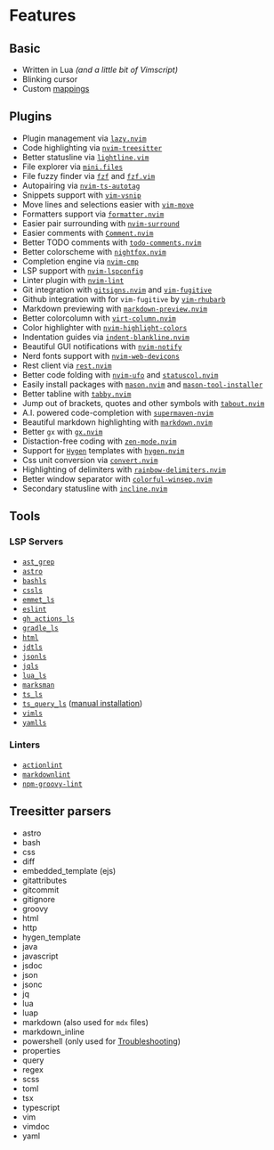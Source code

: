 # Features

## Basic

- Written in Lua _(and a little bit of Vimscript)_
- Blinking cursor
- Custom [mappings](./keymaps.md)

## Plugins

- Plugin management via [`lazy.nvim`](https://github.com/folke/lazy.nvim)
- Code highlighting via [`nvim-treesitter`](https://github.com/nvim-treesitter/nvim-treesitter)
- Better statusline via [`lightline.vim`](https://github.com/itchyny/lightline.vim)
- File explorer via [`mini.files`](https://github.com/echasnovski/mini.files)
- File fuzzy finder via [`fzf`](https://github.com/junegunn/fzf) and
  [`fzf.vim`](https://github.com/junegunn/fzf.vim)
- Autopairing via [`nvim-ts-autotag`](https://github.com/windwp/nvim-ts-autotag)
- Snippets support with [`vim-vsnip`](https://github.com/hrsh7th/vim-vsnip)
- Move lines and selections easier with [`vim-move`](https://github.com/matze/vim-move)
- Formatters support via [`formatter.nvim`](https://github.com/mhartington/formatter.nvim)
- Easier pair surrounding with [`nvim-surround`](https://github.com/kylechui/nvim-surround)
- Easier comments with [`Comment.nvim`](https://github.com/numToStr/Comment.nvim)
- Better TODO comments with [`todo-comments.nvim`](https://github.com/folke/todo-comments.nvim/)
- Better colorscheme with [`nightfox.nvim`](https://github.com/EdenEast/nightfox.nvim)
- Completion engine via [`nvim-cmp`](https://github.com/hrsh7th/nvim-cmp/)
- LSP support with [`nvim-lspconfig`](https://github.com/neovim/nvim-lspconfig)
- Linter plugin with [`nvim-lint`](https://github.com/mfussenegger/nvim-lint)
- Git integration with [`gitsigns.nvim`](https://github.com/lewis6991/gitsigns.nvim)
  and [`vim-fugitive`](https://github.com/tpope/vim-fugitive)
- Github integration with for `vim-fugitive` by [`vim-rhubarb`](https://github.com/tpope/vim-rhubarb)
- Markdown previewing with [`markdown-preview.nvim`](https://github.com/iamcco/markdown-preview.nvim)
- Better colorcolumn with [`virt-column.nvim`](https://github.com/lukas-reineke/virt-column.nvim)
- Color highlighter with [`nvim-highlight-colors`](https://github.com/brenoprata10/nvim-highlight-colors)
- Indentation guides via [`indent-blankline.nvim`](https://github.com/lukas-reineke/indent-blankline.nvim)
- Beautiful GUI notifications with [`nvim-notify`](https://github.com/rcarriga/nvim-notify)
- Nerd fonts support with [`nvim-web-devicons`](https://github.com/nvim-tree/nvim-web-devicons)
- Rest client via [`rest.nvim`](https://github.com/rest-nvim/rest.nvim)
- Better code folding with [`nvim-ufo`](https://github.com/kevinhwang91/nvim-ufo)
  and [`statuscol.nvim`](https://github.com/luukvbaal/statuscol.nvim)
- Easily install packages with [`mason.nvim`](https://github.com/williamboman/mason.nvim)
  and [`mason-tool-installer`](https://github.com/WhoIsSethDaniel/mason-tool-installer.nvim)
- Better tabline with [`tabby.nvim`](https://github.com/nanozuki/tabby.nvim)
- Jump out of brackets, quotes and other symbols with [`tabout.nvim`](https://github.com/abecodes/tabout.nvim)
- A.I. powered code-completion with [`supermaven-nvim`](https://github.com/supermaven-inc/supermaven-nvim)
- Beautiful markdown highlighting with [`markdown.nvim`](https://github.com/MeanderingProgrammer/markdown.nvim)
- Better `gx` with [`gx.nvim`](https://github.com/chrishrb/gx.nvim)
- Distaction-free coding with [`zen-mode.nvim`](https://github.com/folke/zen-mode.nvim)
- Support for [`Hygen`](https://github.com/jondot/hygen) templates with
  [`hygen.nvim`](https://github.com/Hdoc1509/hygen.nvim)
- Css unit conversion via [`convert.nvim`](https://github.com/cjodo/convert.nvim)
- Highlighting of delimiters with [`rainbow-delimiters.nvim`](https://gitlab.com/HiPhish/rainbow-delimiters.nvim)
- Better window separator with [`colorful-winsep.nvim`](https://github.com/nvim-zh/colorful-winsep.nvim)
- Secondary statusline with [`incline.nvim`](https://github.com/b0o/incline.nvim)

## Tools

### LSP Servers

- [`ast_grep`](https://ast-grep.github.io/)
- [`astro`](https://github.com/withastro/language-tools/tree/main/packages/language-server)
- [`bashls`](https://github.com/bash-lsp/bash-language-server)
- [`cssls`](https://github.com/hrsh7th/vscode-langservers-extracted)
- [`emmet_ls`](https://github.com/aca/emmet-ls)
- [`eslint`](https://github.com/hrsh7th/vscode-langservers-extracted)
- [`gh_actions_ls`](https://github.com/lttb/gh-actions-language-server)
- [`gradle_ls`](https://github.com/microsoft/vscode-gradle)
- [`html`](https://github.com/hrsh7th/vscode-langservers-extracted)
- [`jdtls`](https://projects.eclipse.org/projects/eclipse.jdt.ls)
- [`jsonls`](https://github.com/hrsh7th/vscode-langservers-extracted)
- [`jqls`](https://github.com/wader/jq-lsp)
- [`lua_ls`](https://github.com/luals/lua-language-server)
- [`marksman`](https://github.com/artempyanykh/marksman)
- [`ts_ls`](https://github.com/typescript-language-server/typescript-language-server)
- [`ts_query_ls`](https://github.com/ribru17/ts_query_ls)
  ([manual installation](https://github.com/ribru17/ts_query_ls/releases))
- [`vimls`](https://github.com/iamcco/vim-language-server)
- [`yamlls`](https://github.com/redhat-developer/yaml-language-server)

### Linters

- [`actionlint`](https://github.com/rhysd/actionlint)
- [`markdownlint`](https://github.com/DavidAnson/markdownlint)
- [`npm-groovy-lint`](https://github.com/nvuillam/npm-groovy-lint)

## Treesitter parsers

- astro
- bash
  <!-- - c (required) -->
  <!-- - cpp (required) -->
- css
- diff
- embedded_template (ejs)
- gitattributes
- gitcommit
- gitignore
- groovy
- html
- http
- hygen_template
- java
- javascript
- jsdoc
- json
- jsonc
- jq
- lua
- luap
- markdown (also used for `mdx` files)
- markdown_inline
- powershell (only used for [Troubleshooting](./troubleshooting.md))
- properties
- query
- regex
- scss
- toml
- tsx
- typescript
- vim
- vimdoc
- yaml
